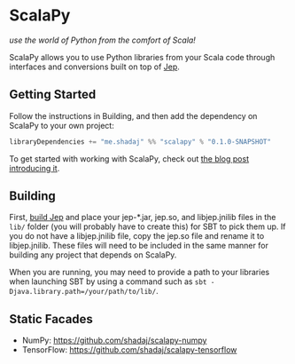 # ScalaPy
*use the world of Python from the comfort of Scala!*

ScalaPy allows you to use Python libraries from your Scala code through interfaces and conversions built on top of [Jep](https://github.com/mrj0/jep).

## Getting Started
Follow the instructions in Building, and then add the dependency on ScalaPy to your own project:

```scala
libraryDependencies += "me.shadaj" %% "scalapy" % "0.1.0-SNAPSHOT"
```

To get started with working with ScalaPy, check out [the blog post introducing it](http://blog.shadaj.me/2017/01/04/tensorflow-in-scala-with-scalapy.html).

## Building
First, [build Jep](https://github.com/mrj0/jep/wiki/Getting-Started) and place your jep-*.jar, jep.so, and libjep.jnilib files in the `lib/` folder (you will probably have to create this) for SBT to pick them up. If you do not have a libjep.jnilib file, copy the jep.so file and rename it to libjep.jnilib. These files will need to be included in the same manner for building any project that depends on ScalaPy.

When you are running, you may need to provide a path to your libraries when launching SBT by using a command such as `sbt -Djava.library.path=/your/path/to/lib/`.

## Static Facades
+ NumPy: https://github.com/shadaj/scalapy-numpy
+ TensorFlow: https://github.com/shadaj/scalapy-tensorflow
